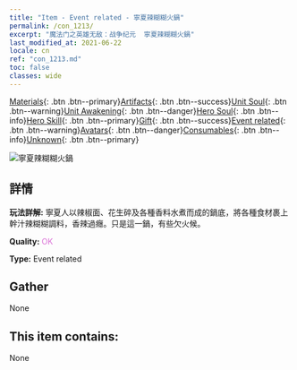 ```yaml
---
title: "Item - Event related - 寧夏辣糊糊火鍋"
permalink: /con_1213/
excerpt: "魔法门之英雄无敌：战争纪元  寧夏辣糊糊火鍋"
last_modified_at: 2021-06-22
locale: cn
ref: "con_1213.md"
toc: false
classes: wide
---
```

 [Materials](/ItemsCN/){: .btn .btn--primary}[Artifacts](/ItemsCN/Artifacts/){: .btn .btn--success}[Unit Soul](/ItemsCN/UnitSoul/){: .btn .btn--warning}[Unit Awakening](/ItemsCN/UnitAwakening/){: .btn .btn--danger}[Hero Soul](/ItemsCN/HeroSoul/){: .btn .btn--info}[Hero Skill](/ItemsCN/HeroSkill/){: .btn .btn--primary}[Gift](/ItemsCN/Gift/){: .btn .btn--success}[Event related](/ItemsCN/Events/){: .btn .btn--warning}[Avatars](/ItemsCN/Avatars/){: .btn .btn--danger}[Consumables](/ItemsCN/Consumables/){: .btn .btn--info}[Unknown](/ItemsCN/Unknown/){: .btn .btn--primary}

 ![寧夏辣糊糊火鍋](/images/t/i_81522221.png)

## 詳情
 **玩法詳解:** 寧夏人以辣椒面、花生碎及各種香料水煮而成的鍋底，將各種食材裹上幹汁辣糊糊調料，香辣過癮。只是這一鍋，有些欠火候。

 **Quality:** <span style="color: #DA70D6">OK</span>

 **Type:** Event related

## Gather

  None

## This item contains:

  None

